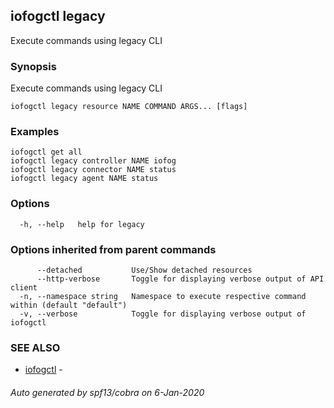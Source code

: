 ## iofogctl legacy

Execute commands using legacy CLI

### Synopsis

Execute commands using legacy CLI

```
iofogctl legacy resource NAME COMMAND ARGS... [flags]
```

### Examples

```
iofogctl get all
iofogctl legacy controller NAME iofog
iofogctl legacy connector NAME status
iofogctl legacy agent NAME status
```

### Options

```
  -h, --help   help for legacy
```

### Options inherited from parent commands

```
      --detached           Use/Show detached resources
      --http-verbose       Toggle for displaying verbose output of API client
  -n, --namespace string   Namespace to execute respective command within (default "default")
  -v, --verbose            Toggle for displaying verbose output of iofogctl
```

### SEE ALSO

* [iofogctl](iofogctl.md)	 - 

###### Auto generated by spf13/cobra on 6-Jan-2020
